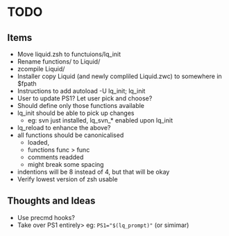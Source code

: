 TODO
====

Items
-----

* Move liquid.zsh to functuions/lq\_init
* Rename functions/ to Liquid/
* zcompile Liquid/
* Installer copy Liquid (and newly compliled Liquid.zwc) to somewhere in $fpath
* Instructions to add autoload -U lq\_init; lq\_init
* User to update PS1? Let user pick and choose?
* Should define only those functions available
* lq\_init should be able to pick up changes
    * eg: svn just installed, lq\_svn\_* enabled upon lq\_init
* lq\_reload to enhance the above?
* all functions should be canonicalised
    * loaded,
    * functions func > func
    * comments readded
    * might break some spacing
* indentions will be 8 instead of 4, but that will be okay
* Verify lowest version of zsh usable



Thoughts and Ideas
------------------

* Use precmd hooks?
* Take over PS1 entirely> eg: `PS1="$(lq_prompt)"` (or simimar)

